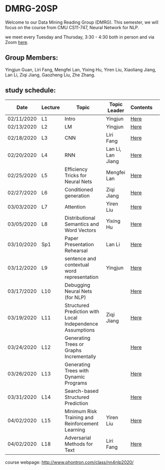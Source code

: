 # DMRG-20SP
Welcome to our Data Mining Reading Group (DMRG). This semester, we will focus on the course from CMU CS11-747, Neural Network for NLP.

we meet every Tuesday and Thursday, 3:30 - 4:30 both in person and via Zoom [here](https://zoom.us/j/400853409). 

## Group Members:
Yingjun Guan, Liri Fang, Mengfei Lan, Yixing Hu, Yiren Liu, Xiaoliang Jiang, Lan Li, Ziqi Jiang, Gaozheng Liu, Zhe Zhang.

## study schedule:

| Date       | Lecture | Topic | Topic Leader      | Contents |   |
|------------|---------|-------|-------------------|----------|---|
| 02/11/2020 |    L1   | Intro | Yingjun           | [Here](https://github.com/uiuc-dm-group/DMRG-20SP/tree/master/l1) |   |
| 02/13/2020 |    L2   | LM    | Yingjun           | [Here](https://github.com/uiuc-dm-group/DMRG-20SP/tree/master/l2) |   |
| 02/18/2020 |    L3   | CNN   | Liri Fang         | [Here](https://github.com/uiuc-dm-group/DMRG-20SP/tree/master/l3) |   |
| 02/20/2020 |    L4   | RNN   | Lan Li, Lan Jiang | [Here](https://github.com/uiuc-dm-group/DMRG-20SP/tree/master/l4) |   |
| 02/25/2020 |    L5   | Efficiency Tricks for Neural Nets  | Mengfei Lan | [Here](https://github.com/uiuc-dm-group/DMRG-20SP/tree/master/l5) |   |
| 02/27/2020 |    L6   | Conditioned generation | Ziqi Jiang | [Here](https://github.com/uiuc-dm-group/DMRG-20SP/tree/master/l6) |   |
| 03/03/2020 |    L7   | Attention | Yiren Liu | [Here](https://github.com/uiuc-dm-group/DMRG-20SP/tree/master/l7) |   |
| 03/05/2020 |    L8   | Distributional Semantics and Word Vectors  | Yixing Hu | [Here](https://github.com/uiuc-dm-group/DMRG-20SP/tree/master/l8) |   |
| 03/10/2020 |    Sp1  | Paper Presentation Rehearsal  | Lan Li | [Here](https://github.com/uiuc-dm-group/DMRG-20SP/tree/master/sp1) |   |
| 03/12/2020 |    L9  | sentence and contextual word representation | Yingjun | [Here](https://github.com/uiuc-dm-group/DMRG-20SP/tree/master/l9) |   |
| 03/17/2020 |    L10  | Debugging Neural Nets (for NLP) |  | [Here](https://github.com/uiuc-dm-group/DMRG-20SP/tree/master/l10) |   |
| 03/19/2020 |    L11  | Structured Prediction with Local Independence Assumptions  | Ziqi Jiang | [Here](https://github.com/uiuc-dm-group/DMRG-20SP/tree/master/l11) |   |
| 03/24/2020 |    L12  | Generating Trees or Graphs Incrementally |  | [Here](https://github.com/uiuc-dm-group/DMRG-20SP/tree/master/l12) |   |
| 03/26/2020 |    L13  | Generating Trees with Dynamic Programs |  | [Here](https://github.com/uiuc-dm-group/DMRG-20SP/tree/master/l13) |   |
| 03/31/2020 |    L14  | Search-based Structured Prediction |  | [Here](https://github.com/uiuc-dm-group/DMRG-20SP/tree/master/l14) |   |
| 04/02/2020 |    L15  | Minimum Risk Training and Reinforcement Learning | Yiren Liu | [Here](https://github.com/uiuc-dm-group/DMRG-20SP/tree/master/l15) |   |
| 04/02/2020 |    L18  | Adversarial Methods for Text | Liri Fang | [Here](https://github.com/uiuc-dm-group/DMRG-20SP/tree/master/l18) |   |


course webpage: http://www.phontron.com/class/nn4nlp2020/
